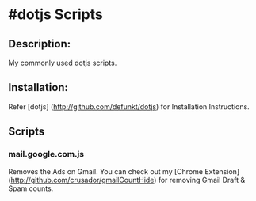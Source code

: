 #dotjs Scripts
==

## Description:
My commonly used dotjs scripts.

## Installation:
Refer [dotjs] (http://github.com/defunkt/dotjs) for Installation Instructions.

## Scripts

### mail.google.com.js
Removes the Ads on Gmail. You can check out my [Chrome Extension] (http://github.com/crusador/gmailCountHide) for removing Gmail Draft & Spam counts.
